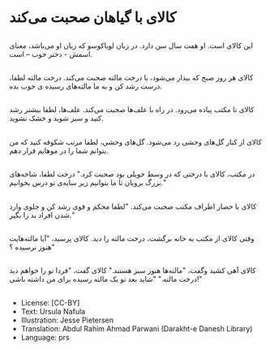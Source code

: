 # کالای با گیاهان صحبت می‌کند

##
این کالای است. او هفت سال سن دارد. در زبان لوباکوسو که زبان او می‌باشد، معنای اسمش - دختر خوب – است.

##
کالای هر روز صبح که بیدار می‌شود، با درخت مالته صحبت می‌کند. درخت مالته لطفا، درست رشد کن و به ما مالته‌های رسیده ی خوب بده.

##
کالای تا مکتب پیاده می‌رود. در راه با علف‌ها صحبت می‌کند. علف‌ها، لطفا بیشتر رشد کنید و سبز شوید و خشک نشوید.

##
کالای از کنار گل‌های وحشی رد می‌شود. گل‌های وحشی، لطفا مرتب شکوفه کنید که من بتوانم شما را در موهایم قرار دهم.

##
در مکتب، کالای با درختی که در وسط حویلی بود صحبت کرد." درخت لطفا، شاخه‌های بزرگ برویان تا ما بتوانیم زیر سایه‌ی تو درس بخوانیم."

##
کالای با حصار اطراف مکتب صحبت می‌کند. "لطفا محکم و قوی رشد کن و جلوی وارد شدن افراد بد را بگیر."

##
وقتی کالای از مکتب به خانه برگشت، درخت مالته را دید. کالای پرسید، "آیا مالته‌هایت هنوز نرسیده ؟"

##
کالای آهی کشید وگفت، "مالته‌ها هنوز سبز هستند." کالای گفت، "فردا تو را خواهم دید درخت مالته." "شاید بعد تو یک مالته رسیده برای من داشته باشی!"

##
* License: [CC-BY]
* Text: Ursula Nafula
* Illustration: Jesse Pietersen
* Translation: Abdul Rahim Ahmad Parwani (Darakht-e Danesh Library)
* Language: prs
